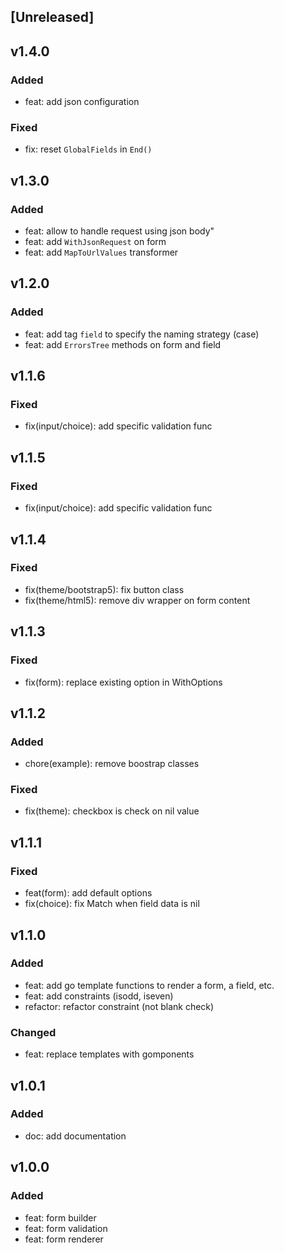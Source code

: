## [Unreleased]

## v1.4.0

### Added

- feat: add json configuration

### Fixed

- fix: reset `GlobalFields` in `End()`

## v1.3.0

### Added

- feat: allow to handle request using json body"
- feat: add `WithJsonRequest` on form
- feat: add `MapToUrlValues` transformer

## v1.2.0

### Added

- feat: add tag `field` to specify the naming strategy (case)
- feat: add `ErrorsTree` methods on form and field

## v1.1.6

### Fixed

- fix(input/choice): add specific validation func

## v1.1.5

### Fixed

- fix(input/choice): add specific validation func

## v1.1.4

### Fixed

- fix(theme/bootstrap5): fix button class
- fix(theme/html5): remove div wrapper on form content

## v1.1.3

### Fixed

- fix(form): replace existing option in WithOptions

## v1.1.2

### Added

- chore(example): remove boostrap classes

### Fixed

- fix(theme): checkbox is check on nil value

## v1.1.1

### Fixed

- feat(form): add default options
- fix(choice): fix Match when field data is nil

## v1.1.0

### Added

- feat: add go template functions to render a form, a field, etc.
- feat: add constraints (isodd, iseven)
- refactor: refactor constraint (not blank check)

### Changed

- feat: replace templates with gomponents

## v1.0.1

### Added

- doc: add documentation

## v1.0.0

### Added

- feat: form builder
- feat: form validation
- feat: form renderer
